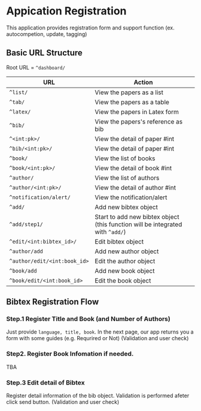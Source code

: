 # Appication Registration

This application provides registration form and support function (ex. autocompetion, update, tagging)

## Basic URL Structure
Root URL = `^dashboard/`

| URL | Action |
|-----|-------------|
| `^list/` | View the papers as a list|
| `^tab/` | View the papers as a table |
| `^latex/` | View the papers in Latex form |
| `^bib/` | View the papers's reference as bib |
| `^<int:pk>/` | View the detail of paper #int |
| `^bib/<int:pk>/` | View the detail of paper #int |
| `^book/` | View the list of books |
| `^book/<int:pk>/` | View the detail of book #int |
| `^author/` | View the list of authors |
| `^author/<int:pk>/` | View the detail of author #int |
| `^notification/alert/` | View the notification/alert |
| `^add/` | Add new bibtex object |
| `^add/step1/` | Start to add new bibtex object (this function will be integrated with `^add/`) |
| `^edit/<int:bibtex_id>/` | Edit bibtex object |
| `^author/add` | Add new author object |
| `^author/edit/<int:book_id>` | Edit the author object |
| `^book/add` | Add new book object |
| `^book/edit/<int:book_id>` | Edit the book object |


## Bibtex Registration Flow
### Step.1 Register Title and Book (and Number of Authors)
Just provide `language, title, book`. In the next page, our app returns you a form with some guides (e.g. Requrired or Not)
(Validation and user check)


### Step2. Register Book Infomation if needed.
TBA


### Step.3 Edit detail of Bibtex
Register detail information of the bib object. Validation is performed afeter click send button.
(Validation and user check)
